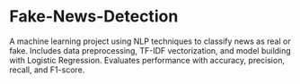 # Fake-News-Detection
A machine learning project using NLP techniques to classify news as real or fake. Includes data preprocessing, TF-IDF vectorization, and model building with Logistic Regression. Evaluates performance with accuracy, precision, recall, and F1-score.
